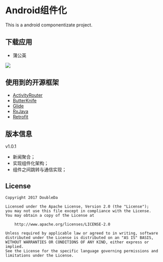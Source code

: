# Android组件化

This is a android componentizate project.
## 下载应用

- 蒲公英

![](https://www.pgyer.com/app/qrcode/TICb)
## 使用到的开源框架

- [ActivityRouter](https://github.com/mzule/ActivityRouter)
- [ButterKnife](https://github.com/JakeWharton/butterknife)
- [Glide](https://github.com/bumptech/glide)
- [RxJava](https://github.com/ReactiveX/RxJava)
- [Retrofit](https://github.com/square/retrofit)


## 版本信息

v1.0.1

- 新闻聚合；
- 实现组件化架构；
- 组件之间跳转与通信实现；


## License
```
Copyright 2017 DoubleDa

Licensed under the Apache License, Version 2.0 (the "License");
you may not use this file except in compliance with the License.
You may obtain a copy of the License at

    http://www.apache.org/licenses/LICENSE-2.0

Unless required by applicable law or agreed to in writing, software
distributed under the License is distributed on an "AS IS" BASIS,
WITHOUT WARRANTIES OR CONDITIONS OF ANY KIND, either express or implied.
See the License for the specific language governing permissions and
limitations under the License.
```